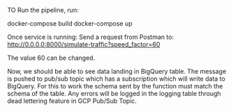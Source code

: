 TO Run the pipeline, run:

docker-compose build
docker-compose up

Once service is running:
Send a request from Postman to: http://0.0.0.0:8000/simulate-traffic?speed_factor=60

The value 60 can be changed. 

Now, we should be able to see data landing in BigQuery table. The message is pushed to pub/sub topic which has a subscription which will write data to BigQuery. For this to work the schema sent by the function must match the schema of the table. Any errors will be logged in the logging table through dead lettering feature in GCP Pub/Sub Topic. 